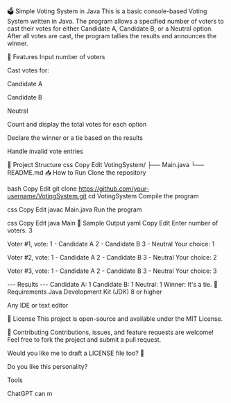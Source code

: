 🗳️ Simple Voting System in Java
This is a basic console-based Voting System written in Java. The program allows a specified number of voters to cast their votes for either Candidate A, Candidate B, or a Neutral option. After all votes are cast, the program tallies the results and announces the winner.

📌 Features
Input number of voters

Cast votes for:

Candidate A

Candidate B

Neutral

Count and display the total votes for each option

Declare the winner or a tie based on the results

Handle invalid vote entries

📂 Project Structure
css
Copy
Edit
VotingSystem/
├── Main.java
└── README.md
📥 How to Run
Clone the repository

bash
Copy
Edit
git clone https://github.com/your-username/VotingSystem.git
cd VotingSystem
Compile the program

css
Copy
Edit
javac Main.java
Run the program

css
Copy
Edit
java Main
📸 Sample Output
yaml
Copy
Edit
Enter number of voters: 3

Voter #1, vote:
1 - Candidate A
2 - Candidate B
3 - Neutral
Your choice: 1

Voter #2, vote:
1 - Candidate A
2 - Candidate B
3 - Neutral
Your choice: 2

Voter #3, vote:
1 - Candidate A
2 - Candidate B
3 - Neutral
Your choice: 3

--- Results ---
Candidate A: 1
Candidate B: 1
Neutral: 1
Winner: It's a tie.
📌 Requirements
Java Development Kit (JDK) 8 or higher

Any IDE or text editor

📜 License
This project is open-source and available under the MIT License.

🤝 Contributing
Contributions, issues, and feature requests are welcome!
Feel free to fork the project and submit a pull request.

Would you like me to draft a LICENSE file too? 🚀






Do you like this personality?







Tools



ChatGPT can m
